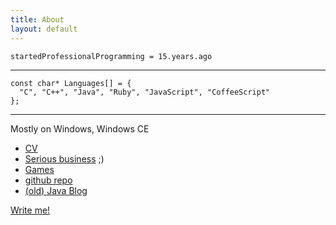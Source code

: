 ```yaml
---
title: About
layout: default
---
```


```
startedProfessionalProgramming = 15.years.ago
```

- - -

```
const char* Languages[] = {
  "C", "C++", "Java", "Ruby", "JavaScript", "CoffeeScript"
};
```

- - - 

Mostly on Windows, Windows CE

* [CV](cv.html)
* [Serious business](business.html) ;)
* [Games](games.html)
* [github repo](http://github.com/pke)
* [(old) Java Blog](http://philondev.blogspot.com/)

[Write me!](mailto:phil.kursawe@gmail.com)
